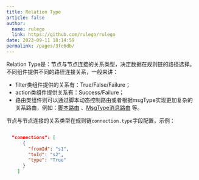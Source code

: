 ```yaml
---
title: Relation Type
article: false
author: 
  name: rulego
  link: https://github.com/rulego/rulego
date: 2023-09-11 18:14:59
permalink: /pages/3fc6db/
---
```


Relation Type是：节点与节点连接的关系类型，决定数据在规则链的路径选择。不同组件提供不同的路径连接关系，一般来讲：
- filter类组件提供的关系有：True/False/Failure；
- action类组件提供关系有：Success/Failure；
- 路由类组件则可以通过脚本动态控制路由或者根据msgType实现更加复杂的关系路由，例如：[脚本路由](/pages/bd9a27/) 、[MsgType消息路由](/pages/09b453/) 等。

节点与节点连接的关系类型在规则链`connection.type`字段配置，示例：

``` json

  "connections": [
      {
        "fromId": "s1",
        "toId": "s2",
        "type": "True"
      }
    ]
    
```